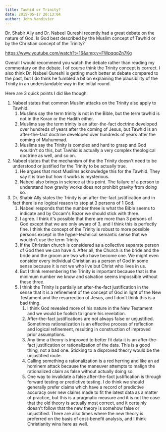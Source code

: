 ```yaml
---
title: Tawhid or Trinity?
date: 2015-05-17 20:13:04
author: John Vandivier
---
```




Dr. Shabir Ally and Dr. Nabeel Qureshi recently had a great debate on the nature of God. Is God best described by the Muslim concept of Tawhid or by the Christian concept of the Trinity?

https://www.youtube.com/watch?t=16&amp;v=FWpqqqZn7Kg

Overall I would recommend you watch the debate rather than reading my commentary on the debate. I of course think the Trinity concept is correct. I also think Dr. Nabeel Qureshi is getting much better at debate compared to the past, but I do think he fumbled a bit on explaining the plausibility of the Trinity in an understandable way in the initial round.

Here are 3 quick points I did like though:
<ol>
	<li>Nabeel states that common Muslim attacks on the Trinity also apply to Tawhid.
<ol>
	<li>Muslims say the term trinity is not in the Bible, but the term tawhid is not in the Koran or the Hadith either.</li>
	<li>Muslims say the term trinity is an after-the-fact doctrine developed over hundreds of years after the coming of Jesus, but Tawhid is an after-the-fact doctrine developed over hundreds of years after the coming of Muhummad.</li>
	<li>Muslims say the Trinity is complex and hard to grasp and God wouldn't do this, but Tawhid is actually a very complex theological doctrine as well, and so on.</li>
</ol>
</li>
	<li>Nabeel states that the mechanism of the the Trinity doesn't need to be understood or justified for the Trinity to be actually true.
<ol>
	<li>He argues that most Muslims acknowledge this for the Tawhid. They say it is true but how it works is mysterious.</li>
	<li>Nabeel also brings in science at this point. The failure of a person to understand how gravity works does not prohibit gravity from doing so.</li>
</ol>
</li>
	<li>Dr. Shabir Ally states the Trinity is an after-the-fact justification and in fact there is no logical reason to stop at 3 persons of 1 God.
<ol>
	<li>Nabeel responds that the number three is what the Bible seems to indicate and by Occam's Razor we should stick with three.</li>
	<li>I agree. I think it's possible that there are more than 3 persons of God except that we are only aware of 3, and I think this is perfectly fine. I think the concept of the Trinity is robust to more possible persons except in the hyper-technical semantic sense that we wouldn't use the term Trinity.</li>
	<li>If the Christian church is considered as a collective separate person of God then we can have 4. After all, the Church is the bride and the bride and the groom are two who have become one. We might even consider every individual Christian as a person of God in some sense because it is not we who live but Christ who lives in us.</li>
	<li>But I think remembering the Trinity is important because that is the minimum number we know and salvation seems impossible without these three.</li>
	<li>I think the Trinity is partially an after-the-fact justification in the sense that it is a refinement of the concept of God in light of the New Testament and the resurrection of Jesus, and I don't think this is a bad thing.
<ol>
	<li>I think God revealed more of his nature in the New Testament and we would be foolish to ignore his revelation.</li>
	<li>After-the-fact justifications are not always false or unjustified. Sometimes rationalization is an effective process of reflection and logical refinement, resulting in construction of improved prior assumptions.</li>
	<li>Any time a theory is improved to better fit data it is an after-the-fact justification or rationalization of the data. This is a good thing, not a bad one. Sticking to a disproved theory would be the unjustified route.</li>
	<li>Calling something a rationalization is a red herring and like an ad hominem attack because the maneuver attempts to malign the rationalized claim as false without actually doing so.</li>
	<li>One way to invalidate a false after-the-fact justification is through forward testing or predictive testing. I do think we should generally prefer claims which have a record of predictive accuracy over new claims made to fit the latest data as a matter of practice, but this is a pragmatic measure and it is not the case that the old theory is actually most correct, and it certainly doesn't follow that the new theory is somehow false or unjustified. There are also times where the new theory is preferred on the basis of cost-benefit analysis, and I think Christianity wins here as well.</li>
</ol>
</li>
</ol>
</li>
</ol>